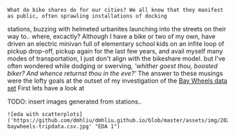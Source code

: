 

    What do bike shares do for our cities? We all know that they manifest as public, often sprawling installations of docking 
stations, buzzing with  helmeted urbanites launching into the streets on their way to.. where, excactly? 
    Although I have a bike or two of my own, have driven an electric minivan full of elementary school kids on an infite loop of pickup drop-off, pickup again for the last few years, and avail myself many modes of transportation, I just don't align with the bikeshare model. but I've often wondered while dodging or swerving, *'whither goest thou, boosted biker? And whence returnst thou in the eve?'*
The answer to these musings were the lofty goals at the outset of my investigation of the [Bay Wheels data set](https://www.lyft.com/bikes/bay-wheels/system-data) First lets have a look at 


TODO: insert images generated from stations.. 

    ![eda with scatterplots]('https://github.com/dmhliu/dmhliu.github.io/blob/master/assets/img/202002-baywheels-tripdata.csv.jpg' "EDA 1")
    
